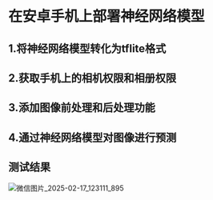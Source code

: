 # 在安卓手机上部署神经网络模型

## 1.将神经网络模型转化为tflite格式

## 2.获取手机上的相机权限和相册权限

## 3.添加图像前处理和后处理功能

## 4.通过神经网络模型对图像进行预测

## 测试结果
![微信图片_2025-02-17_123111_895](https://github.com/user-attachments/assets/85769b17-638d-4df2-8235-f657248c95b2)
